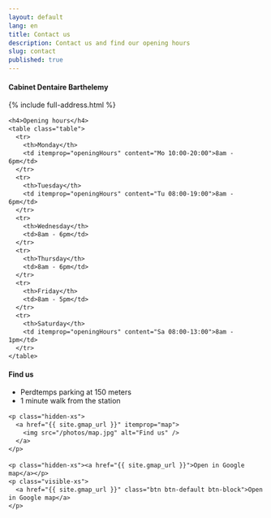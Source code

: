 ```yaml
---
layout: default
lang: en
title: Contact us
description: Contact us and find our opening hours
slug: contact
published: true
---
```



<div class="row">
  <div class="col-md-5">
    <h4 itemprop="name">Cabinet Dentaire Barthelemy</h4>
    {% include full-address.html %}


    <h4>Opening hours</h4>
    <table class="table">
      <tr>
        <th>Monday</th>
        <td itemprop="openingHours" content="Mo 10:00-20:00">8am - 6pm</td>
      </tr>
      <tr>
        <th>Tuesday</th>
        <td itemprop="openingHours" content="Tu 08:00-19:00">8am - 6pm</td>
      </tr>
      <tr>
        <th>Wednesday</th>
        <td>8am - 6pm</td>
      </tr>
      <tr>
        <th>Thursday</th>
        <td>8am - 6pm</td>
      </tr>
      <tr>
        <th>Friday</th>
        <td>8am - 5pm</td>
      </tr>
      <tr>
        <th>Saturday</th>
        <td itemprop="openingHours" content="Sa 08:00-13:00">8am - 1pm</td>
      </tr>
    </table>
  </div>
  <div class="col-md-7">
    <h4>Find us</h4>
    <ul>
      <li>Perdtemps parking at 150 meters</li>
      <li>1 minute walk from the station</li>
    </ul>

    <p class="hidden-xs">
      <a href="{{ site.gmap_url }}" itemprop="map">
        <img src="/photos/map.jpg" alt="Find us" />
      </a>
    </p>

    <p class="hidden-xs"><a href="{{ site.gmap_url }}">Open in Google map</a></p>
    <p class="visible-xs">
      <a href="{{ site.gmap_url }}" class="btn btn-default btn-block">Open in Google map</a>
    </p>
  </div>
</div>
